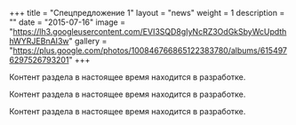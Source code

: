 +++
title = "Спецпредложение 1"
layout = "news"
weight = 1
description = ""
date = "2015-07-16"
image = "https://lh3.googleusercontent.com/EVI3SQD8gIyNcRZ3OdGkSbyWcUpdthhWYRJEBnAI3w"
gallery = "https://plus.google.com/photos/100846766865122383780/albums/6154976297526793201"
+++

Контент раздела в настоящее время находится в разработке.

<!--more-->

Контент раздела в настоящее время находится в разработке.

Контент раздела в настоящее время находится в разработке.
